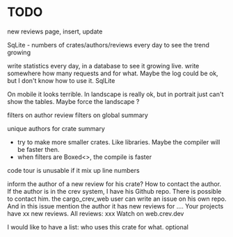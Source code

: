
# TODO

new reviews page, insert, update

SqLite - numbers of crates/authors/reviews every day
to see the trend growing

write statistics every day, in a database to see it growing live.
write somewhere how many requests and for what.
Maybe the log could be ok, but I don't know how to use it.
SqlLite

On mobile it looks terrible.
In landscape is really ok, but in portrait just can't show the tables.
Maybe force the landscape ?


filters on author review
filters on global summary

unique authors for crate summary

- try to make more smaller crates. Like libraries.
Maybe the compiler will be faster then.
- when filters are Boxed<>, the compile is faster

code tour is unusable if it mix up line numbers

inform the author of a new review for his crate?
How to contact the author.
If the author is in the crev system, I have his Github repo.
There is possible to contact him.
the cargo_crev_web user can write an issue on his own repo.
And in this issue mention the author it has new reviews for ....
Your projects have xx new reviews.
All reviews: xxx
Watch on web.crev.dev


I would like to have a list: who uses this crate for what.
optional
